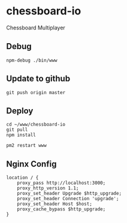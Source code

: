 # chessboard-io
Chessboard Multiplayer

## Debug
	
	npm-debug ./bin/www

## Update to github

	git push origin master

## Deploy

	cd ~/www/chessboard-io
	git pull
	npm install

	pm2 restart www

## Nginx Config

    location / {
        proxy_pass http://localhost:3000;
        proxy_http_version 1.1;
        proxy_set_header Upgrade $http_upgrade;
        proxy_set_header Connection 'upgrade';
        proxy_set_header Host $host;
        proxy_cache_bypass $http_upgrade;
    }

